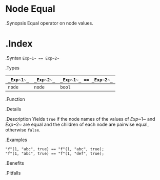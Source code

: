 # Node Equal

.Synopsis
Equal operator on node values.

.Index
==

.Syntax
`Exp~1~ == Exp~2~`

.Types

| `_Exp~1~_`  |  `_Exp~2~_` | `_Exp~1~_ == _Exp~2~_`  |
| --- | --- | --- |
| `node`     |  `node`    | `bool`                |


.Function

.Details

.Description
Yields `true` if the node names of the values of _Exp_~1~ and _Exp_~2~ are equal and
the children of each node are pairwise equal, otherwise `false`.

.Examples
```rascal-shell
"f"(1, "abc", true) == "f"(1, "abc", true);
"f"(1, "abc", true) == "f"(1, "def", true);
```

.Benefits

.Pitfalls

